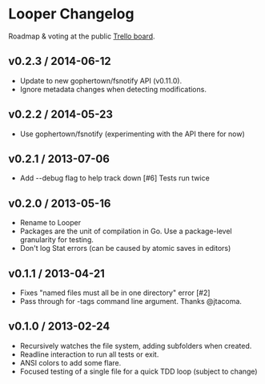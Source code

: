 # Looper Changelog

Roadmap & voting at the public [Trello board](https://trello.com/b/VvblYiSE).

## v0.2.3 / 2014-06-12

* Update to new gophertown/fsnotify API (v0.11.0).
* Ignore metadata changes when detecting modifications.

## v0.2.2 / 2014-05-23

* Use gophertown/fsnotify (experimenting with the API there for now)

## v0.2.1 / 2013-07-06

* Add --debug flag to help track down [#6] Tests run twice

## v0.2.0 / 2013-05-16

* Rename to Looper
* Packages are the unit of compilation in Go. Use a package-level granularity for testing.
* Don't log Stat errors (can be caused by atomic saves in editors)

## v0.1.1 / 2013-04-21

* Fixes "named files must all be in one directory" error [#2]
* Pass through for -tags command line argument. Thanks @jtacoma.

## v0.1.0 / 2013-02-24

* Recursively watches the file system, adding subfolders when created.
* Readline interaction to run all tests or exit.
* ANSI colors to add some flare.
* Focused testing of a single file for a quick TDD loop (subject to change)
